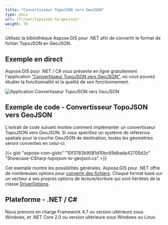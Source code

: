 ```yaml
---
title: "Convertisseur TopoJSON vers GeoJSON"
type: docs
url: /fr/net/topojson-to-geojson/
weight: 70
---
```


Utilisez la bibliothèque Aspose.GIS pour .NET afin de convertir le format de fichier TopoJSON en GeoJSON.

## **Exemple en direct**

Aspose.GIS pour .NET / C# vous présente en ligne gratuitement l'application ["Convertisseur TopoJSON vers GeoJSON"](https://products.aspose.app/gis/conversion/topojson-to-geojson), où vous pouvez étudier la fonctionnalité et la qualité de son fonctionnement.

![Application Convertisseur TopoJSON vers GeoJSON](conversion.png)

## **Exemple de code - Convertisseur TopoJSON vers GeoJSON**

L'extrait de code suivant montre comment implémenter un convertisseur TopoJSON vers GeoJSON. Si vous spécifiez un système de référence spatiale pour la couche GeoJSON de destination, toutes les géométries seront converties en celui-ci. 

{{< gist "aspose-com-gists" "10f3783b9581d10bc69dbada42705d2c" "Showcase-CSharp-topojson-to-geojson.cs" >}}

Cet exemple montre les possibilités générales. Aspose.GIS pour .NET offre de nombreuses options pour [convertir des fichiers](https://docs.aspose.com/gis/net/vector-layers/). Chaque format basé sur un vecteur a ses propres options de lecture/écriture qui sont héritées de la classe [DriverOptions](https://reference.aspose.com/gis/net/aspose.gis/driveroptions).

## **Plateforme - .NET / C#**

Nous prenons en charge Framework 4.7 ou version ultérieure sous Windows, et .NET Core 2.0 ou version ultérieure sous Windows ou Linux
